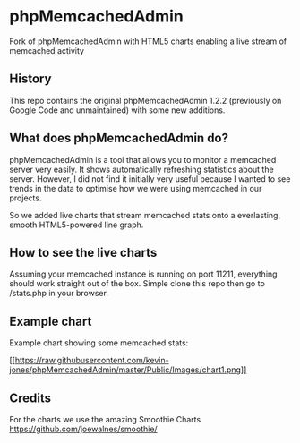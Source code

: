 # phpMemcachedAdmin
Fork of phpMemcachedAdmin with HTML5 charts enabling a live stream of memcached activity

## History

This repo contains the original phpMemcachedAdmin 1.2.2 (previously on Google Code and unmaintained) with some new additions.

## What does phpMemcachedAdmin do?

phpMemcachedAdmin is a tool that allows you to monitor a memcached server very easily. It shows automatically refreshing statistics about the server. However, I did not find it initially very useful because I wanted to see trends in the data to optimise how we were using memcached in our projects.

So we added live charts that stream memcached stats onto a everlasting, smooth HTML5-powered line graph.

## How to see the live charts

Assuming your memcached instance is running on port 11211, everything should work straight out of the box. Simple clone this repo then go to /stats.php in your browser.

## Example chart

Example chart showing some memcached stats:

[[https://raw.githubusercontent.com/kevin-jones/phpMemcachedAdmin/master/Public/Images/chart1.png]]

## Credits

For the charts we use the amazing Smoothie Charts https://github.com/joewalnes/smoothie/

